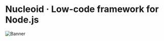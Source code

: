 # Nucleoid &middot; Low-code framework for Node.js

![Banner](https://drive.google.com/uc?export=view&id=1b3E06HR2SPtwFn1hngcON13xXFCZl7NI)
